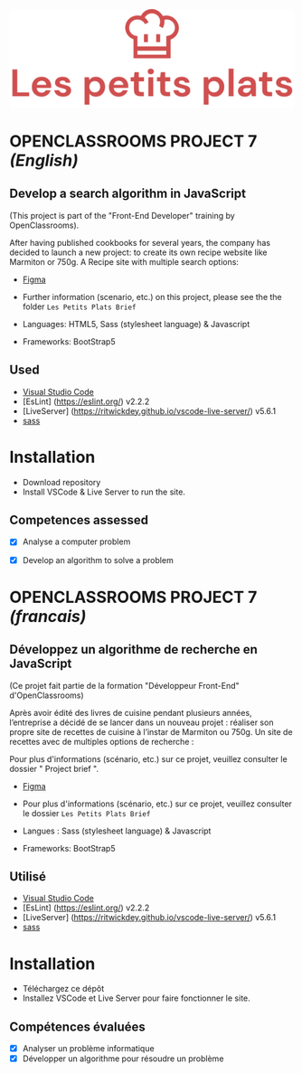 ![Petit Plats](/public/images/logo//logo.svg)

# OPENCLASSROOMS PROJECT 7 *(English)*

## Develop a search algorithm in JavaScript

(This project is part of the "Front-End Developer" training by OpenClassrooms).

After having published cookbooks for several years, the company has decided to launch a new project: to create its own recipe website like Marmiton or 750g.  A Recipe site with multiple search options:


- [Figma](https://www.figma.com/file/xqeE1ZKlHUWi2Efo8r73NK/UI-Design-Les-Petits-Plats-FR?node-id=0%3A1)
- Further information (scenario, etc.) on this project, please see the the folder `Les Petits Plats Brief`


- Languages: HTML5, Sass (stylesheet language) & Javascript
- Frameworks: BootStrap5

## Used

- [Visual Studio Code](https://code.visualstudio.com/)
- [EsLint] (https://eslint.org/) v2.2.2
- [LiveServer] (https://ritwickdey.github.io/vscode-live-server/) v5.6.1
- [sass](https://sass-lang.com/)

# Installation 

-	Download repository
-	Install VSCode & Live Server to run the site.


## Competences assessed

- [x]	Analyse a computer problem
- [x]	Develop an algorithm to solve a problem



# OPENCLASSROOMS PROJECT 7 *(francais)*

## Développez un algorithme de recherche en JavaScript 

(Ce projet fait partie de la formation "Développeur Front-End" d'OpenClassrooms)

Après avoir édité des livres de cuisine pendant plusieurs années, l’entreprise a décidé de se lancer dans un nouveau projet : réaliser son propre site de recettes de cuisine à l’instar de Marmiton ou 750g.  Un site de recettes avec de multiples options de recherche :

Pour plus d'informations (scénario, etc.) sur ce projet, veuillez consulter le dossier " Project brief ".


- [Figma](https://www.figma.com/file/xqeE1ZKlHUWi2Efo8r73NK/UI-Design-Les-Petits-Plats-FR?node-id=0%3A1)
- Pour plus d'informations (scénario, etc.) sur ce projet, veuillez consulter le dossier `Les Petits Plats Brief`


- Langues : Sass (stylesheet language) & Javascript
-	Frameworks: BootStrap5


## Utilisé

- [Visual Studio Code](https://code.visualstudio.com/) 
- [EsLint] (https://eslint.org/) v2.2.2
- [LiveServer] (https://ritwickdey.github.io/vscode-live-server/) v5.6.1
- [sass](https://sass-lang.com/)

# Installation 

- Téléchargez ce dépôt
- Installez VSCode et Live Server pour faire fonctionner le site.


## Compétences évaluées

- [x]	Analyser un problème informatique
- [x] Développer un algorithme pour résoudre un problème
